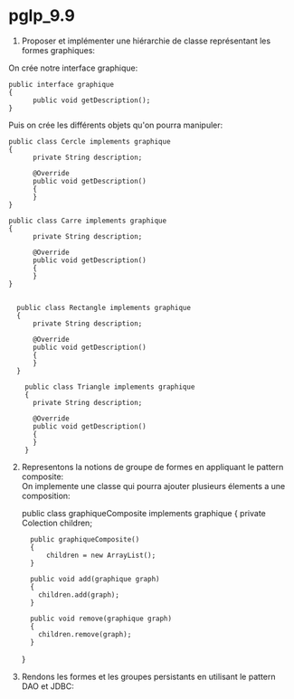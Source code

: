 # pglp_9.9

1) Proposer et implémenter une hiérarchie de classe représentant les formes graphiques:

On crée notre interface graphique:

    public interface graphique
    {
          public void getDescription();
    }
    
Puis on crée les différents objets qu'on pourra manipuler:

    public class Cercle implements graphique
    {
          private String description;
          
          @Override
          public void getDescription()
          {
          }
    }
    
    public class Carre implements graphique
    {
          private String description;
          
          @Override
          public void getDescription()
          {
          }
    }
    
    
      public class Rectangle implements graphique
      {
          private String description;
          
          @Override
          public void getDescription()
          {
          }
      }
    
        public class Triangle implements graphique
        {
          private String description;
          
          @Override
          public void getDescription()
          {
          }
        }
        
   2) Representons la notions de groupe de formes en appliquant le pattern composite:     
   On implemente une classe qui pourra ajouter plusieurs élements a une composition:
   
      public class graphiqueComposite implements graphique
      {
            private Colection children;
            
            public graphiqueComposite()
            {
                children = new ArrayList();
            }
            
            public void add(graphique graph)
            {
              children.add(graph);
            }
            
            public void remove(graphique graph)
            {
              children.remove(graph);
            }
      }

   3) Rendons les formes et les groupes persistants en utilisant le pattern DAO et JDBC:
   
   

